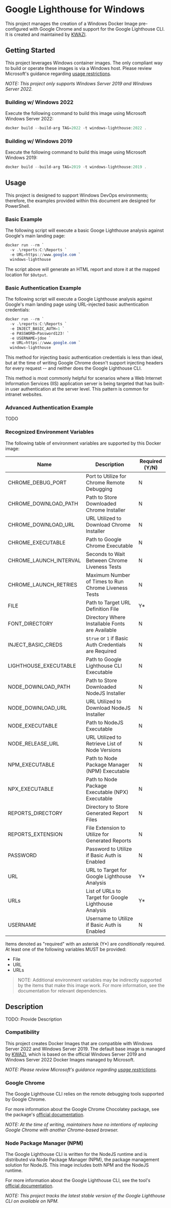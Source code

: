 # Google Lighthouse for Windows

This project manages the creation of a Windows Docker Image pre-configured with Google Chrome and support for the Google Lighthouse CLI. It is created and maintained by [KWAZI](https://kwazi.io).

## Getting Started

This project leverages Windows container images. The only compliant way to build or operate these images is via a Windows host. Please review Microsoft's guidance regarding [usage restrictions](https://hub.docker.com/_/microsoft-windows-server/).

*NOTE: This project only supports Windows Server 2019 and Windows Server 2022.*

### Building w/ Windows 2022

Execute the following command to build this image using Microsoft Windows Server 2022:

```PowerShell
docker build --build-arg TAG=2022 -t windows-lighthouse:2022 .
```

### Building w/ Windows 2019

Execute the following command to build this image using Microsoft Windows 2019:

```PowerShell
docker build --build-arg TAG=2019 -t windows-lighthouse:2019 .
```

## Usage

This project is designed to support Windows DevOps environments; therefore, the examples provided within this document are designed for PowerShell.

### Basic Example

The following script will execute a basic Googe Lighthouse analysis against Google's main landing page:

```PowerShell
docker run --rm `
  -v .\reports:C:\Reports `
  -e URL=https://www.google.com `
  windows-lighthouse
```

The script above will generate an HTML report and store it at the mapped location for `$Output`.

### Basic Authentication Example

The following script will execute a Google Lighthouse analysis against Google's main landing page using URL-injected basic authentication credentials:

```PowerShell
docker run --rm `
  -v .\reports:C:\Reports `
  -e INJECT_BASIC_AUTH=1 `
  -e PASSWORD=Password123! `
  -e USERNAME=jdoe `
  -e URL=https://www.google.com `
  windows-lighthouse
```

This method for injecting basic authentication credentials is less than ideal, but at the time of writing Google Chrome doesn't support injecting headers for every request -- and neither does the Google Lighthouse CLI.

This method is most commonly helpful for scenarios where a Web Internet Information Services (IIS) application server is being targeted that has built-in user authentication at the server level. This pattern is common for intranet websites.

### Advanced Authentication Example

TODO

### Recognized Environment Variables

The following table of environment variables are supported by this Docker image:

Name | Description | Required (Y/N)
--- | --- | ---
CHROME_DEBUG_PORT | Port to Utilize for Chrome Remote Debugging | N
CHROME_DOWNLOAD_PATH | Path to Store Downloaded Chrome Installer | N
CHROME_DOWNLOAD_URL | URL Utilized to Download Chrome Installer | N
CHROME_EXECUTABLE | Path to Google Chrome Executable | N
CHROME_LAUNCH_INTERVAL | Seconds to Wait Between Chrome Liveness Tests | N
CHROME_LAUNCH_RETRIES | Maximum Number of Times to Run Chrome Liveness Tests | N
FILE | Path to Target URL Definition File | Y*
FONT_DIRECTORY | Directory Where Installable Fonts are Available | N
INJECT_BASIC_CREDS | `$true` or `1` if Basic Auth Credentials are Required | N
LIGHTHOUSE_EXECUTABLE | Path to Google Lighthouse CLI Executable | N
NODE_DOWNLOAD_PATH | Path to Store Downloaded NodeJS Installer | N
NODE_DOWNLOAD_URL | URL Utilized to Download NodeJS Installer | N
NODE_EXECUTABLE | Path to NodeJS Executable | N
NODE_RELEASE_URL | URL Utilized to Retrieve List of Node Versions | N
NPM_EXECUTABLE | Path to Node Package Manager (NPM) Executable | N
NPX_EXECUTABLE | Path to Node Package Executable (NPX) Executable | N
REPORTS_DIRECTORY | Directory to Store Generated Report Files | N
REPORTS_EXTENSION | File Extension to Utilize for Generated Reports | N
PASSWORD | Password to Utilize if Basic Auth is Enabled | N
URL | URL to Target for Google Lighthouse Analysis | Y*
URLs | List of URLs to Target for Google Lighthouse Analysis | Y*
USERNAME | Username to Utilize if Basic Auth is Enabled | N

Items denoted as "required" with an asterisk (Y*) are _conditionally_ required. At least one of the following variables MUST be provided:

* File
* URL
* URLs

> NOTE: Additional environment variables may be indirectly supported by the items that make this image work. For more information, see the documentation for relevant dependencies.

## Description

TODO: Provide Description

### Compatibility

This project creates Docker Images that are compatible with Windows Server 2022 and Windows Server 2019. The default base image is managed by [KWAZI](https://kwazi.io), which is based on the official Windows Server 2019 and Windows Server 2022 Docker Images managed by Microsoft.

*NOTE: Please review Microsoft's guidance regarding [usage restrictions](https://hub.docker.com/_/microsoft-windows-server/).*

### Google Chrome

The Google Lighthouse CLI relies on the remote debugging tools supported by Google Chrome.

For more information about the Google Chrome Chocolatey package, see the package's [official documentation](https://community.chocolatey.org/packages/GoogleChrome).

*NOTE: At the time of writing, maintainers have no intentions of replacing Google Chrome with another Chrome-based browser.*

### Node Package Manager (NPM)

The Google Lighthouse CLI is written for the NodeJS runtime and is distributed via Node Package Manager (NPM), the package management solution for NodeJS. This image includes both NPM and the NodeJS runtime.

For more information about the Google Lighthouse CLI, see the tool's [official documentation](https://github.com/GoogleChrome/lighthouse).

*NOTE: This project tracks the latest stable version of the Google Lighthouse CLI on available on NPM.*
